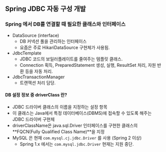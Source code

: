 ##  Spring JDBC 자동 구성 개발

### Spring 에서 DB를 연결할 때 필요한 클래스와 인터페이스
 * DataSource (interface)
    * DB 커넥션 풀을 관리하는 인터페이스
    * 요즘은 주로 HikariDataSource 구현체가 사용됨.
 * JdbcTemplate
   * JDBC 코드의 보일러플레이트를 줄여주는 템플릿 클래스.
   * Connection 획득, PreparedStatement 생성, 실행, ResultSet 처리, 자원 반환 등을 자동 처리. 
 * JdbcTransactionManager
   * 트랜잭션 처리 담당.

 #### DB 설정 정보 중 driverClass 란? 
  * JDBC 드라이버 클래스의 이름을 지정하는 설정 항목
  * 이 클래스는 Java에서 특정 데이터베이스(DBMS)에 접속할 수 있도록 해주는 JDBC 드라이버 구현체
  * driverClassName은 java.sql.Driver 인터페이스를 구현한 클래스의 **FQCN(Fully Qualified Class Name)**을 지정
  * MySQL 은 현재 `com.mysql.cj.jdbc.Driver` 를 사용 (Spring 2 이상)
     * Spring 1.x 에서는 `com.mysql.jdbc.Driver` 현재는 지원 중단. 
